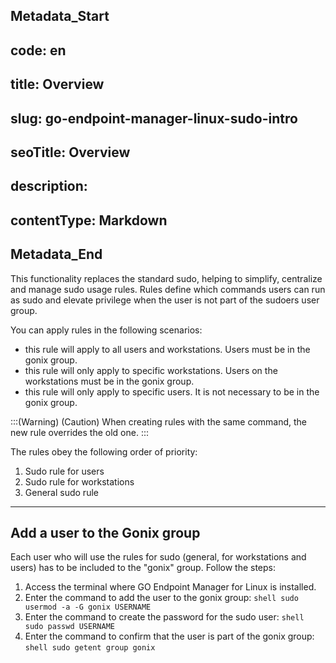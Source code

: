 ## Metadata_Start 
## code: en
## title: Overview 
## slug: go-endpoint-manager-linux-sudo-intro 
## seoTitle: Overview 
## description:  
## contentType: Markdown 
## Metadata_End
This functionality replaces the standard sudo, helping to simplify, centralize and manage sudo usage rules. Rules define which commands users can run as sudo and elevate privilege when the user is not part of the sudoers user group.

You can apply rules in the following scenarios:

*  this rule will apply to all users and workstations. Users must be in the gonix group.
*  this rule will only apply to specific workstations. Users on the workstations must be in the gonix group.
*  this rule will only apply to specific users. It is not necessary to be in the gonix group.

:::(Warning) (Caution)
When creating rules with the same command, the new rule overrides the old one.
:::

The rules obey the following order of priority:

1. Sudo rule for users
2. Sudo rule for workstations
3. General sudo rule

* * *
## Add a user to the Gonix group
Each user who will use the rules for sudo (general, for workstations and users) has to be included to the "gonix" group. Follow the steps:

1. Access the terminal where GO Endpoint Manager for Linux is installed.
2. Enter the command to add the user to the gonix group:
`shell
sudo usermod -a -G gonix USERNAME
`
3. Enter the command to create the password for the sudo user:
`shell
sudo passwd USERNAME
`
4. Enter the command to confirm that the user is part of the gonix group:
`shell
sudo getent group gonix
`
